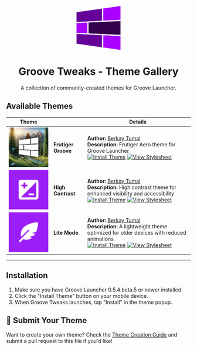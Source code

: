 <div align="center">
<img src="metadata/en-US/images/icon-transparent.png" width="120">

# Groove Tweaks - Theme Gallery
A collection of community-created themes for Groove Launcher.
</div>

## Available Themes

| Theme | | Details |
|-|-|-|
| <img src="themes/frutiger/icon.webp" width="200"> | **Frutiger Groove** | **Author:** [Berkay Tumal](https://github.com/berkaytumal) <br> **Description:** Frutiger Aero theme for Groove Launcher <br> [![Install Theme](https://img.shields.io/badge/Install-Theme-AA00FF?style=for-the-badge)](groove:?installStyle=https://raw.githubusercontent.com/groovelauncher/GrooveLauncher/refs/heads/main/themes/frutiger/style.css) [![View Stylesheet](https://img.shields.io/badge/View-Stylesheet-green?style=for-the-badge)](https://raw.githubusercontent.com/groovelauncher/GrooveLauncher/refs/heads/main/themes/frutiger/style.css) |
| <img src="themes/high-contrast/icon.webp" width="200"> | **High Contrast**   | **Author:** [Berkay Tumal](https://github.com/berkaytumal) <br> **Description:** High contrast theme for enhanced visibility and accessibility <br> [![Install Theme](https://img.shields.io/badge/Install-Theme-AA00FF?style=for-the-badge)](groove:?installStyle=https://raw.githubusercontent.com/groovelauncher/GrooveLauncher/refs/heads/main/themes/high-contrast/style.css) [![View Stylesheet](https://img.shields.io/badge/View-Stylesheet-green?style=for-the-badge)](https://raw.githubusercontent.com/groovelauncher/GrooveLauncher/refs/heads/main/themes/high-contrast/style.css) |
| <img src="themes/lite-mode/icon.webp" width="200"> | **Lite Mode**       | **Author:** [Berkay Tumal](https://github.com/berkaytumal) <br> **Description:** A lightweight theme optimized for older devices with reduced animations <br> [![Install Theme](https://img.shields.io/badge/Install-Theme-AA00FF?style=for-the-badge)](groove:?installStyle=https://raw.githubusercontent.com/groovelauncher/GrooveLauncher/refs/heads/main/themes/lite-mode/style.css) [![View Stylesheet](https://img.shields.io/badge/View-Stylesheet-green?style=for-the-badge)](https://raw.githubusercontent.com/groovelauncher/GrooveLauncher/refs/heads/main/themes/lite-mode/style.css) |

---

## Installation

1. Make sure you have Groove Launcher 0.5.4.beta.5 or newer installed.
2. Click the "Install Theme" button on your mobile device.
3. When Groove Tweaks launches, tap "Install" in the theme popup.

## 🎨 Submit Your Theme

Want to create your own theme? Check the [Theme Creation Guide](./README.md#writing-styles-for-groove-tweaks) and submit a pull request to this file if you'd like!